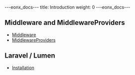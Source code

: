 ---eonx_docs---
title: Introduction
weight: 0
---eonx_docs---

## Middleware and MiddlewareProviders

- [Middleware](docs/middlewares.md)
- [MiddlewareProviders](docs/middleware_providers.md)

## Laravel / Lumen

- [Installation](docs/laravel_install.md)
